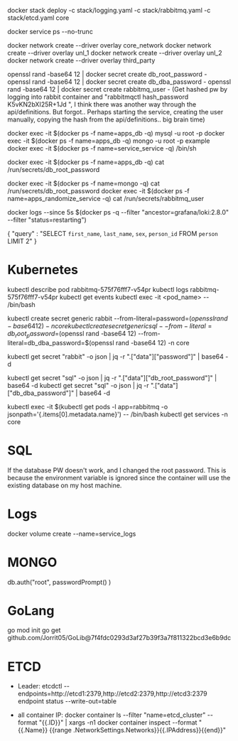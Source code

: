 docker stack deploy -c stack/logging.yaml -c stack/rabbitmq.yaml -c stack/etcd.yaml  core

docker service ps --no-trunc <ID>

docker network create --driver overlay core_network
docker network create --driver overlay unl_1
docker network create --driver overlay unl_2
docker network create --driver overlay third_party

openssl rand -base64 12 | docker secret create db_root_password -
openssl rand -base64 12 | docker secret create db_dba_password -
openssl rand -base64 12 | docker secret create rabbitmq_user -
(Get hashed pw by logging into rabbit container and "rabbitmqctl hash_password K5vKN2bXI25R+1Jd <PW>", I think there was another way through the api/definitions. But forgot..
Perhaps starting the service, creating the user manually, copying the hash from the api/definitions.. big brain time)

docker exec -it $(docker ps -f name=apps_db -q) mysql -u root -p
docker exec -it $(docker ps -f name=apps_db -q) mongo -u root -p example
docker exec -it $(docker ps -f name=service_service -q) /bin/sh

docker exec -it $(docker ps -f name=apps_db -q) cat /run/secrets/db_root_password

docker exec -it $(docker ps -f name=mongo -q) cat /run/secrets/db_root_password
docker exec -it $(docker ps -f name=apps_randomize_service -q) cat /run/secrets/rabbitmq_user

docker logs --since 5s $(docker ps -q --filter "ancestor=grafana/loki:2.8.0" --filter "status=restarting")

{
    "query" : "SELECT `first_name`, `last_name`, `sex`, `person_id` FROM `person` LIMIT 2"
}

# Kubernetes

kubectl describe pod rabbitmq-575f76fff7-v54pr
kubectl logs rabbitmq-575f76fff7-v54pr
kubectl get events
kubectl exec -it <pod_name> -- /bin/bash

kubectl create secret generic rabbit --from-literal=password=$(openssl rand -base64 12) -n core
kubectl create secret generic sql --from-literal=db_root_password=$(openssl rand -base64 12) --from-literal=db_dba_password=$(openssl rand -base64 12) -n core

kubectl get secret "rabbit" -o json | jq -r ".[\"data\"][\"password\"]" | base64 -d

kubectl get secret "sql" -o json | jq -r ".[\"data\"][\"db_root_password\"]" | base64 -d
kubectl get secret "sql" -o json | jq -r ".[\"data\"][\"db_dba_password\"]" | base64 -d

kubectl exec -it $(kubectl get pods -l app=rabbitmq -o jsonpath='{.items[0].metadata.name}') -- /bin/bash
kubectl get services -n core

# SQL

If the database PW doesn't work, and I changed the root password. This is because the environment variable is ignored since the container will use the existing database on my host machine.

# Logs

docker volume create --name=service_logs


# MONGO

db.auth("root", passwordPrompt() )

# GoLang

go mod init
go get github.com/Jorrit05/GoLib@7f4fdc0293d3af27b39f3a7f811322bcd3e6b9dc


# ETCD

- Leader:
etcdctl --endpoints=http://etcd1:2379,http://etcd2:2379,http://etcd3:2379 endpoint status --write-out=table

- all container IP:
docker container ls --filter "name=etcd_cluster" --format "{{.ID}}" | xargs -n1 docker container inspect --format "{{.Name}} {{range .NetworkSettings.Networks}}{{.IPAddress}}{{end}}"


